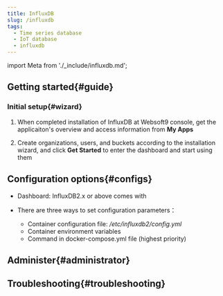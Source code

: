 ```yaml
---
title: InfluxDB
slug: /influxdb
tags:
  - Time series database 
  - IoT database
  - influxdb
---
```


import Meta from './_include/influxdb.md';

<Meta name="meta" />

## Getting started{#guide}

### Initial setup{#wizard}

1. When completed installation of InfluxDB at Websoft9 console, get the applicaiton's overview and access information from **My Apps**  

2. Create organizations, users, and buckets according to the installation wizard, and click **Get Started** to enter the dashboard and start using them 

## Configuration options{#configs}

- Dashboard: InfluxDB2.x or above comes with

- There are three ways to set configuration parameters：

  - Container configuration file: */etc/influxdb2/config.yml*
  - Container environment variables
  - Command in docker-compose.yml file (highest priority) 

## Administer{#administrator}

## Troubleshooting{#troubleshooting}
